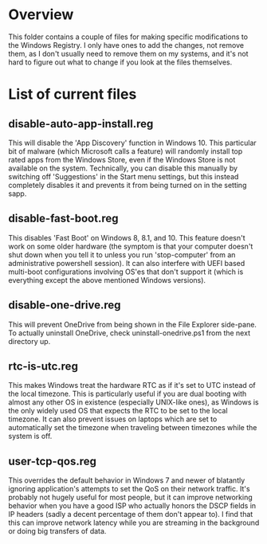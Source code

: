 # Overview
This folder contains a couple of files for making specific modifications
to the Windows Registry.  I only have ones to add the changes, not remove
them, as I don't usually need to remove them on my systems, and it's
not hard to figure out what to change if you look at the files themselves.

# List of current files
## disable-auto-app-install.reg
This will disable the 'App Discovery' function in Windows 10.
This particular bit of malware (which Microsoft calls a feature) will
randomly install top rated apps from the Windows Store, even if the
Windows Store is not available on the system.  Technically, you can
disable this manually by switching off 'Suggestions' in the Start menu
settings, but this instead completely disables it and prevents it from
being turned on in the setting sapp.

## disable-fast-boot.reg
This disables 'Fast Boot' on Windows 8, 8.1, and 10.  This feature doesn't
work on some older hardware (the symptom is that your computer doesn't
shut down when you tell it to unless you run 'stop-computer' from an
administrative powershell session).  It can also interfere with UEFI
based multi-boot configurations involving OS'es that don't support it
(which is everything except the above mentioned Windows versions).

## disable-one-drive.reg
This will prevent OneDrive from being shown in the File Explorer side-pane.
To actually uninstall OneDrive, check uninstall-onedrive.ps1 from the
next directory up.

## rtc-is-utc.reg
This makes Windows treat the hardware RTC as if it's set to UTC instead
of the local timezone.  This is particularly useful if you are dual
booting with almost any other OS in existence (especially UNIX-like
ones), as Windows is the only widely used OS that expects the RTC to
be set to the local timezone.  It can also prevent issues on laptops
which are set to automatically set the timezone when traveling between
timezones while the system is off.

## user-tcp-qos.reg
This overrides the default behavior in Windows 7 and newer of blatantly
ignoring application's attempts to set the QoS on their network traffic.
It's probably not hugely useful for most people, but it can improve
networking behavior when you have a good ISP who actually honors the DSCP
fields in IP headers (sadly a decent percentage of them don't appear to).
I find that this can improve network latency while you are streaming in
the background or doing big transfers of data.
